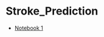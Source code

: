 # Stroke_Prediction
- [Notebook 1](https://nbviewer.org/github/imchamodi/Stroke_Prediction/blob/main/Descriptive.ipynb)
